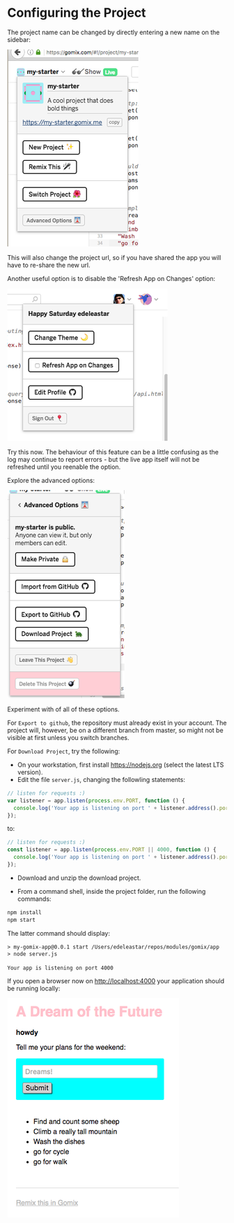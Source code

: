 # Configuring the Project

The project name can be changed by directly entering a new name on the sidebar:

![](img/07.png)

This will also change the project url, so if you have shared the app you will have to re-share the new url.

Another useful option is to disable the 'Refresh App on Changes' option:

![](img/08.png)

Try this now. The behaviour of this feature can be a little confusing as the log may continue to report errors - but the live app itself will not be refreshed until you reenable the option.

Explore the advanced options:

![](img/09.png)

Experiment with of all of these options.

For `Export to github`, the repository must already exist in your account. The project will, however, be on a different branch from master, so might not be visible at first unless you switch branches.

For `Download Project`, try the following:

- On your workstation, first install <https://nodejs.org> (select the latest LTS version).
- Edit the file `server.js`, changing the followling statements:

~~~js
// listen for requests :)
var listener = app.listen(process.env.PORT, function () {
  console.log('Your app is listening on port ' + listener.address().port);
});
~~~

to:

~~~js
// listen for requests :)
const listener = app.listen(process.env.PORT || 4000, function () {
  console.log('Your app is listening on port ' + listener.address().port);
});
~~~

- Download and unzip the download project.

- From a command shell, inside the project folder, run the following commands:
~~~bash
npm install
npm start
~~~

The latter command should display:

~~~
> my-gomix-app@0.0.1 start /Users/edeleastar/repos/modules/gomix/app
> node server.js

Your app is listening on port 4000
~~~

If you open a browser now on <http://localhost:4000> your application should be running locally:

![](img/10.png)
